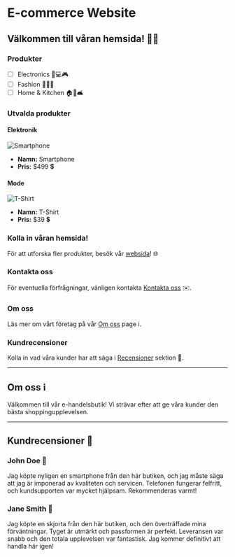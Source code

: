 # E-commerce Website

## Välkommen till våran hemsida! 🛒😃

### Produkter

- [ ] Electronics 📱💻🎮
- [ ] Fashion 👗👔👠
- [ ] Home & Kitchen 🏠🍴🛋️

### Utvalda produkter

#### Elektronik

![Smartphone](https://m.media-amazon.com/images/I/519AlhJGGAL._AC_SX522_.jpg)

- **Namn:** Smartphone
- **Pris:** $499 💲

#### Mode

![T-Shirt](https://m.media-amazon.com/images/I/A13usaonutL._CLa%7C2140%2C2000%7C61UfXFte95L.png%7C0%2C0%2C2140%2C2000%2B0.0%2C0.0%2C2140.0%2C2000.0_AC_UX679_.png)

- **Namn:** T-Shirt
- **Pris:** $39 💲

### Kolla in våran hemsida!

För att utforska fler produkter, besök vår [websida](https://example.com)! 🌐

### Kontakta oss

För eventuella förfrågningar, vänligen kontakta [Kontakta oss](mailto:info@example.com) ✉️.

### Om oss

Läs mer om vårt företag på vår [Om oss](#about-us) page ℹ️.

### Kundrecensioner

Kolla in vad våra kunder har att säga i [Recensioner](#customer-reviews) sektion 💬.

---

## Om oss ℹ️

Välkommen till vår e-handelsbutik! Vi strävar efter att ge våra kunder den bästa shoppingupplevelsen.

---

## Kundrecensioner 💬

### John Doe 👤

Jag köpte nyligen en smartphone från den här butiken, och jag måste säga att jag är imponerad av kvaliteten och servicen. Telefonen fungerar felfritt, och kundsupporten var mycket hjälpsam. Rekommenderas varmt!

### Jane Smith 👩

Jag köpte en skjorta från den här butiken, och den överträffade mina förväntningar. Tyget är utmärkt och passformen är perfekt. Leveransen var snabb och den totala upplevelsen var fantastisk. Jag kommer definitivt att handla här igen!
